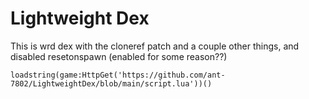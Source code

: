 # Lightweight Dex

This is wrd dex with the cloneref patch and a couple other things, and disabled resetonspawn (enabled for some reason??)

```loadstring(game:HttpGet('https://github.com/ant-7802/LightweightDex/blob/main/script.lua'))()```
